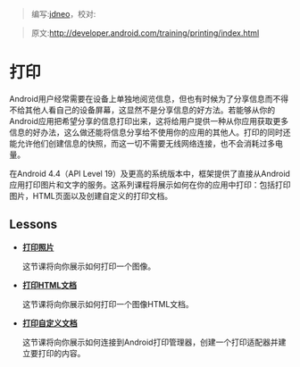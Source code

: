 > 编写:[jdneo](https://github.com/jdneo)，校对:

> 原文:<http://developer.android.com/training/printing/index.html>

# 打印

Android用户经常需要在设备上单独地阅览信息，但也有时候为了分享信息而不得不给其他人看自己的设备屏幕，这显然不是分享信息的好方法。若能够从你的Android应用把希望分享的信息打印出来，这将给用户提供一种从你应用获取更多信息的好办法，这么做还能将信息分享给不使用你的应用的其他人。打印的同时还能允许他们创建信息的快照，而这一切不需要无线网络连接，也不会消耗过多电量。

在Android 4.4（API Level 19）及更高的系统版本中，框架提供了直接从Android应用打印图片和文字的服务。这系列课程将展示如何在你的应用中打印：包括打印图片，HTML页面以及创建自定义的打印文档。

## Lessons

* [**打印照片**](photos.html)

  这节课将向你展示如何打印一个图像。


* [**打印HTML文档**](html-docs.html)

  这节课将向你展示如何打印一个图像HTML文档。


* [**打印自定义文档**](custom-docs.html)

  这节课将向你展示如何连接到Android打印管理器，创建一个打印适配器并建立要打印的内容。


